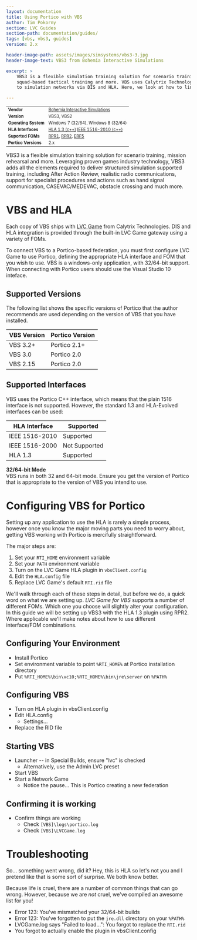```yaml
---
layout: documentation
title: Using Portico with VBS
author: Tim Pokorny
section: LVC Guides
section-path: documentation/guides/
tags: [vbs, vbs3, guides]
version: 2.x

header-image-path: assets/images/simsystems/vbs3-3.jpg
header-image-text: VBS3 from Bohemia Interactive Simulations

excerpt: > 
    VBS3 is a flexible simulation training solution for scenario training, mission rehersal,
    squad-based tactical training and more. VBS uses Calytrix Technologies LVC Game to connect
    to simulation networks via DIS and HLA. Here, we look at how to link it with Portico.

---
```


<table class="default-table" style="width:auto;font-size:0.8em">
	<tr>
		<td><b>Vendor</b></td>
		<td><a href="https://bisimulations.com/">Bohemia Interactive Simulations</a></td>
	</tr>
	<tr>
		<td><b>Version</b></td>
		<td>VBS3, VBS2</td>
	</tr>
	<tr>
		<td><b>Operating System</b></td>
		<td>Windows 7 (32/64), Windows 8 (32/64)</td>
	</tr>
	<tr>
		<td><b>HLA Interfaces</b></td>
		<td>
			<a href="{% site_root %}documentation/developer/apistatus/hla13/cpp.html">HLA 1.3 (c++)</a>
			<a href="{% site_root %}documentation/developer/apistatus/ieee1516e/cpp.html">IEEE 1516-2010 (c++)</a>
		</td>
	</tr>
	<tr>
		<td><b>Suported FOMs</b></td>
		<td>
			<a href="{% site_root %}documentation/hla/standards.html#rpr1">RPR1</a>, 
			<a href="{% site_root %}documentation/hla/standards.html#rpr2">RPR2</a>,
			<a href="{% site_root %}documentation/hla/standards.html#erf">ERF5</a>
		</td>
	</tr>
	<tr>
		<td><b>Portico Versions</b></td>
		<td>2.x</td>
	</tr>
</table>


VBS3 is a flexible simulation training solution for scenario training, mission rehearsal
and more. Leveraging proven games industry technology, VBS3 adds all the elements required
to deliver structured simulation supported training, including After Action Review, realistic
radio communications, support for specialst procedures and actions such as hand signal
communication, CASEVAC/MEDEVAC, obstacle crossing and much more.

VBS and HLA
===================
Each copy of VBS ships with <a href="www.calytrix.com/products/lvcgame/">LVC Game</a> from
Calytrix Technologies. DIS and HLA integration is provided through the built-in LVC Game
gateway using a variety of FOMs.
 
To connect VBS to a Portico-based federation, you must first configure LVC Game to use
Portico, defining the appropriate HLA interface and FOM that you wish to use.
VBS is a windows-only application, with 32/64-bit support. When connecting with Portico
users should use the Visual Studio 10 inteface.

Supported Versions
--------------------
The following list shows the specific versions of Portico that the author recommends
are used depending on the version of VBS that you have installed.

| VBS Version | Portico Version |
| ----------- | --------------- |
| VBS 3.2+    | <span class="label label-success">Portico 2.1+</span> |
| VBS 3.0     | <span class="label label-success">Portico 2.0</span>  |
| VBS 2.15    | <span class="label label-success">Portico 2.0</span>  |


Supported Interfaces
--------------------
VBS uses the Portico C++ interface, which means that the plain 1516 interface is not supported.
However, the standard 1.3 and HLA-Evolved interfaces can be used:

| HLA Interface  | Supported  |
| ---------------|------------|
| IEEE 1516-2010 | <span class="label label-success">Supported</span> |
| IEEE 1516-2000 | <span class="tooltip label label-danger" title="Not Supported in C++">Not Supported</span> |
| HLA 1.3        | <span class="label label-success">Supported</span> |


<div class="alert info">
	<p><b>32/64-bit Mode</b><br/>
	VBS runs in both 32 and 64-bit mode. Ensure you get the version of Portico that is 
	appropriate to the version of VBS you intend to use.</p>
</div>


Configuring VBS for Portico
============================
Setting up any application to use the HLA is rarely a simple process, however once you know the
major moving parts you need to worry about, getting VBS working with Portico is mercifully
straightforward.

The major steps are:

  1. Set your `RTI_HOME` environment variable
  2. Set your `PATH` environment variable
  3. Turn on the LVC Game HLA plugin in `vbsClient.config`
  4. Edit the `HLA.config` file
  5. Replace LVC Game's default `RTI.rid` file

We'll walk through each of these steps in detail, but before we do, a quick word on what we are
setting up. _LVC Game for VBS_ supports a number of different FOMs. Which one you choose will
slightly alter your configuration. In this guide we will be setting up VBS3 with the HLA 1.3
plugin using RPR2. Where applicable we'll make notes about how to use different interface/FOM
combinations.

Configuring Your Environment
-----------------------------
  
  - Install Portico
  - Set environment variable to point `%RTI_HOME%` at Portico installation directory
  - Put `%RTI_HOME%\bin\vc10;%RTI_HOME%\bin\jre\server` on `%PATH%`


Configuring VBS
----------------

  - Turn on HLA plugin in vbsClient.config
  - Edit HLA.config
    - Settings...
  - Replace the RID file


Starting VBS
-------------
  - Launcher -- in Special Builds, ensure "lvc" is checked
    - Alternatively, use the Admin LVC preset
  - Start VBS
  - Start a Network Game
     - Notice the pause... This is Portico creating a new federation

Confirming it is working
-------------------------
  - Confirm things are working
     - Check `[VBS]\logs\portico.log`
     - Check `[VBS]\LVCGame.log`


Troubleshooting
===============
So... something went wrong, did it? Hey, this is HLA so let's not you and I pretend like
that is some sort of surprise. We both know better.

Because life is cruel, there are a number of common things that can go wrong. However,
because we are _not_ cruel, we've compiled an awesome list for you!

  - Error 123: You've mismatched your 32/64-bit builds
  - Error 123: You've forgotten to put the `jre.dll` directory on your `%PATH%`
  - LVCGame.log says "Failed to load...": You forgot to replace the `RTI.rid`
  - You forgot to actually enable the plugin in vbsClient.config



